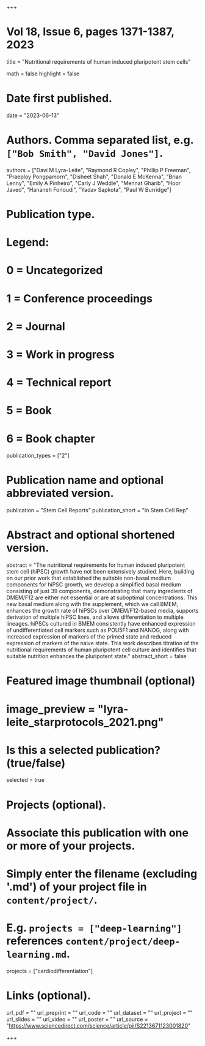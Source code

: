 +++
# Vol 18, Issue 6, pages 1371-1387, 2023


title = "Nutritional requirements of human induced pluripotent stem cells"

math = false
highlight = false

# Date first published.
date = "2023-06-13"

# Authors. Comma separated list, e.g. `["Bob Smith", "David Jones"]`.
authors = ["Davi M Lyra-Leite", "Raymond R Copley", "Phillip P Freeman", "Praeploy Pongpamorn", "Disheet Shah", "Donald E McKenna", "Brian Lenny", "Emily A Pinheiro", "Carly J Weddle", "Mennat Gharib", "Hoor Javed", "Hananeh Fonoudi", "Yadav Sapkota", "Paul W Burridge"]

# Publication type.
# Legend:
# 0 = Uncategorized
# 1 = Conference proceedings
# 2 = Journal
# 3 = Work in progress
# 4 = Technical report
# 5 = Book
# 6 = Book chapter
publication_types = ["2"]

# Publication name and optional abbreviated version.
publication = "Stem Cell Reports"
publication_short = "In Stem Cell Rep"

# Abstract and optional shortened version.
abstract = "The nutritional requirements for human induced pluripotent stem cell (hiPSC) growth have not been extensively studied. Here, building on our prior work that established the suitable non-basal medium components for hiPSC growth, we develop a simplified basal medium consisting of just 39 components, demonstrating that many ingredients of DMEM/F12 are either not essential or are at suboptimal concentrations. This new basal medium along with the supplement, which we call BMEM, enhances the growth rate of hiPSCs over DMEM/F12-based media, supports derivation of multiple hiPSC lines, and allows differentiation to multiple lineages. hiPSCs cultured in BMEM consistently have enhanced expression of undifferentiated cell markers such as POU5F1 and NANOG, along with increased expression of markers of the primed state and reduced expression of markers of the naive state. This work describes titration of the nutritional requirements of human pluripotent cell culture and identifies that suitable nutrition enhances the pluripotent state."
abstract_short = false

# Featured image thumbnail (optional)
# image_preview = "lyra-leite_starprotocols_2021.png"

# Is this a selected publication? (true/false)
selected = true

# Projects (optional).
#   Associate this publication with one or more of your projects.
#   Simply enter the filename (excluding '.md') of your project file in `content/project/`.
#   E.g. `projects = ["deep-learning"]` references `content/project/deep-learning.md`.
projects = ["cardiodifferentiation"]

# Links (optional).
url_pdf = ""
url_preprint = ""
url_code = ""
url_dataset = ""
url_project = ""
url_slides = ""
url_video = ""
url_poster = ""
url_source = "https://www.sciencedirect.com/science/article/pii/S2213671123001820"

+++
